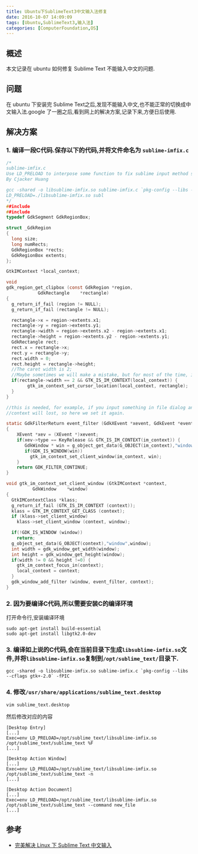 ```yaml
---
title: Ubuntu下SublimeText3中文输入法修复
date: 2016-10-07 14:09:09
tags: [Ubuntu,SublimeText3,输入法]
categories: [ComputerFoundation,OS]
---
```

## 概述
本文记录在 ubuntu 如何修复 Sublime Text 不能输入中文的问题.

<!-- more -->

## 问题
在 ubuntu 下安装完 Sublime Text之后,发现不能输入中文,也不能正常的切换成中文输入法.google 了一圈之后,看到网上的解决方案,记录下来,方便日后使用.

## 解决方案

### 1. 编译一段C代码.保存以下的代码,并将文件命名为 `sublime-imfix.c`
```C
/*
sublime-imfix.c
Use LD_PRELOAD to interpose some function to fix sublime input method support for linux.
By Cjacker Huang

gcc -shared -o libsublime-imfix.so sublime-imfix.c `pkg-config --libs --cflags gtk+-2.0` -fPIC
LD_PRELOAD=./libsublime-imfix.so subl
*/
##include 
##include 
typedef GdkSegment GdkRegionBox;

struct _GdkRegion
{
  long size;
  long numRects;
  GdkRegionBox *rects;
  GdkRegionBox extents;
};

GtkIMContext *local_context;

void
gdk_region_get_clipbox (const GdkRegion *region,
            GdkRectangle    *rectangle)
{
  g_return_if_fail (region != NULL);
  g_return_if_fail (rectangle != NULL);

  rectangle->x = region->extents.x1;
  rectangle->y = region->extents.y1;
  rectangle->width = region->extents.x2 - region->extents.x1;
  rectangle->height = region->extents.y2 - region->extents.y1;
  GdkRectangle rect;
  rect.x = rectangle->x;
  rect.y = rectangle->y;
  rect.width = 0;
  rect.height = rectangle->height;
  //The caret width is 2;
  //Maybe sometimes we will make a mistake, but for most of the time, it should be the caret.
  if(rectangle->width == 2 && GTK_IS_IM_CONTEXT(local_context)) {
        gtk_im_context_set_cursor_location(local_context, rectangle);
  }
}

//this is needed, for example, if you input something in file dialog and return back the edit area
//context will lost, so here we set it again.

static GdkFilterReturn event_filter (GdkXEvent *xevent, GdkEvent *event, gpointer im_context)
{
    XEvent *xev = (XEvent *)xevent;
    if(xev->type == KeyRelease && GTK_IS_IM_CONTEXT(im_context)) {
       GdkWindow * win = g_object_get_data(G_OBJECT(im_context),"window");
       if(GDK_IS_WINDOW(win))
         gtk_im_context_set_client_window(im_context, win);
    }
    return GDK_FILTER_CONTINUE;
}

void gtk_im_context_set_client_window (GtkIMContext *context,
          GdkWindow    *window)
{
  GtkIMContextClass *klass;
  g_return_if_fail (GTK_IS_IM_CONTEXT (context));
  klass = GTK_IM_CONTEXT_GET_CLASS (context);
  if (klass->set_client_window)
    klass->set_client_window (context, window);

  if(!GDK_IS_WINDOW (window))
    return;
  g_object_set_data(G_OBJECT(context),"window",window);
  int width = gdk_window_get_width(window);
  int height = gdk_window_get_height(window);
  if(width != 0 && height !=0) {
    gtk_im_context_focus_in(context);
    local_context = context;
  }
  gdk_window_add_filter (window, event_filter, context);
}
```


### 2. 因为要编译C代码,所以需要安装C的编译环境
打开命令行,安装编译环境
```shell
sudo apt-get install build-essential
sudo apt-get install libgtk2.0-dev
```

### 3. 编译如上说的C代码,会在当前目录下生成`libsublime-imfix.so`文件,并将`libsublime-imfix.so`复制到`/opt/sublime_text/`目录下.

```shell
gcc -shared -o libsublime-imfix.so sublime-imfix.c `pkg-config --libs --cflags gtk+-2.0` -fPIC
```

### 4. 修改`/usr/share/applications/sublime_text.desktop`

```shell
vim sublime_text.desktop
```


然后修改对应的内容
```shell
[Desktop Entry]
[...]
Exec=env LD_PRELOAD=/opt/sublime_text/libsublime-imfix.so /opt/sublime_text/sublime_text %F
[...]

[Desktop Action Window]
[...]
Exec=env LD_PRELOAD=/opt/sublime_text/libsublime-imfix.so /opt/sublime_text/sublime_text -n
[...]

[Desktop Action Document]
[...]
Exec=env LD_PRELOAD=/opt/sublime_text/libsublime-imfix.so /opt/sublime_text/sublime_text --command new_file
[...]
```


## 参考
* [ 完美解决 Linux 下 Sublime Text 中文输入 ](https://www.sinosky.org/linux-sublime-text-fcitx.html)
